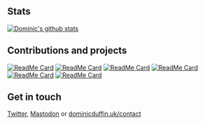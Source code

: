 ## Stats
[![Dominic's github stats](https://github-readme-stats.vercel.app/api?username=dominicduffin1&theme=radical&show_icons=true)](https://github.com/dominicduffin1)

## Contributions and projects
[![ReadMe Card](https://github-readme-stats.vercel.app/api/pin/?username=dominicduffin1&repo=virtualcoffee.io&theme=radical)](https://github.com/dominicduffin1/virtualcoffee.io)
[![ReadMe Card](https://github-readme-stats.vercel.app/api/pin/?username=dominicduffin1&repo=Quarto&theme=radical)](https://github.com/dominicduffin1/Quarto)
[![ReadMe Card](https://github-readme-stats.vercel.app/api/pin/?username=dominicduffin1&repo=forem&theme=radical)](https://github.com/dominicduffin1/forem)
[![ReadMe Card](https://github-readme-stats.vercel.app/api/pin/?username=dominicduffin1&repo=postpartum-wellness-app&theme=radical)](https://github.com/dominicduffin1/postpartum-wellness-app)
[![ReadMe Card](https://github-readme-stats.vercel.app/api/pin/?username=dominicduffin1&repo=how-many-days-until-halloween&theme=radical)](https://github.com/dominicduffin1/how-many-days-until-halloween)
[![ReadMe Card](https://github-readme-stats.vercel.app/api/pin/?username=dominicduffin1&repo=python-turtle-experiments&theme=radical)](https://github.com/dominicduffin1/python-turtle-experiments)

## Get in touch
[Twitter](https:twitter.com/DominicDuffin1), [Mastodon](https://toot.cafe/@dominicduffin1) or [dominicduffin.uk/contact](https://dominicduffin.uk/contact)

